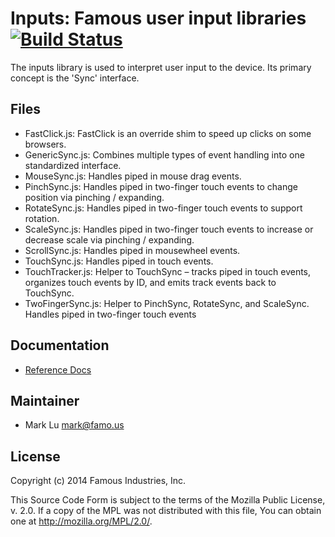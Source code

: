 Inputs: Famous user input libraries [![Build Status](https://travis-ci.org/Famous/inputs.svg)](https://travis-ci.org/Famous/inputs)
===================================

The inputs library is used to interpret user input to the device. Its primary 
concept is the 'Sync' interface.


## Files

- FastClick.js: FastClick is an override shim to speed up clicks on some browsers.
- GenericSync.js: Combines multiple types of event handling into one standardized interface.
- MouseSync.js:  Handles piped in mouse drag events.
- PinchSync.js: Handles piped in two-finger touch events to change position via 
  pinching / expanding.
- RotateSync.js:  Handles piped in two-finger touch events to support rotation.
- ScaleSync.js:  Handles piped in two-finger touch events to increase or 
  decrease scale via pinching / expanding.
- ScrollSync.js: Handles piped in mousewheel events.
- TouchSync.js: Handles piped in touch events.
- TouchTracker.js: Helper to TouchSync – tracks piped in touch events, organizes 
  touch events by ID, and emits track events back to TouchSync.
- TwoFingerSync.js:  Helper to PinchSync, RotateSync, and ScaleSync. Handles 
  piped in two-finger touch events


## Documentation

- [Reference Docs][reference-documentation]


## Maintainer

- Mark Lu <mark@famo.us>


## License

Copyright (c) 2014 Famous Industries, Inc.

This Source Code Form is subject to the terms of the Mozilla Public License, 
v. 2.0. If a copy of the MPL was not distributed with this file, You can obtain 
one at http://mozilla.org/MPL/2.0/.

[reference-documentation]: http://famo.us/docs
